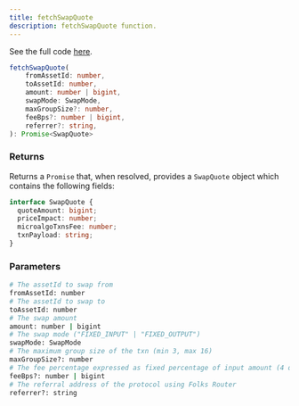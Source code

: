```yaml
---
title: fetchSwapQuote
description: fetchSwapQuote function.
---
```


See the full code [here](https://github.com/Folks-Finance/folks-router/blob/js-sdk-readme/packages/folks-router-js-sdk/src/FolksRouterClient.ts#L24).

```ts
fetchSwapQuote(
    fromAssetId: number,
    toAssetId: number,
    amount: number | bigint,
    swapMode: SwapMode,
    maxGroupSize?: number,
    feeBps?: number | bigint,
    referrer?: string,
): Promise<SwapQuote>
```

### Returns

Returns a `Promise` that, when resolved, provides a `SwapQuote` object which contains the following fields:

```ts
interface SwapQuote {
  quoteAmount: bigint;
  priceImpact: number;
  microalgoTxnsFee: number;
  txnPayload: string;
}
```

### Parameters

```sh
# The assetId to swap from
fromAssetId: number
# The assetId to swap to
toAssetId: number
# The swap amount
amount: number | bigint
# The swap mode ("FIXED_INPUT" | "FIXED_OUTPUT")
swapMode: SwapMode
# The maximum group size of the txn (min 3, max 16)
maxGroupSize?: number
# The fee percentage expressed as fixed percentage of input amount (4 d.p)
feeBps?: number | bigint
# The referral address of the protocol using Folks Router
referrer?: string
```

